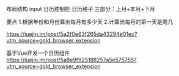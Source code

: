 布局结构
input
日历控制栏
日历格子
    三部分：上月+本月+下月


要点
1.根据年份和月份算出每月有多少天
2.计算出每月的第一天是周几

https://juejin.im/post/5a2f0e63f265da43294e01ec?utm_source=gold_browser_extension





基于Vue开发一个日历组件
https://juejin.im/post/5a8e9f925188257a5e575755?utm_source=gold_browser_extension



